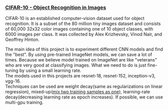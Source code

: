 ### [CIFAR-10 - Object Recognition in Images](https://www.kaggle.com/c/cifar-10)

CIFAR-10  is an established computer-vision dataset used for object recognition. It is a subset of the 80 million tiny images dataset and consists of 60,000 32x32 color images containing one of 10 object classes, with 6000 images per class. It was collected by Alex Krizhevsky, Vinod Nair, and Geoffrey Hinton.

The main idea of this project is to experiment different CNN models and find the "best".
By using pre-trained ImageNet models, we can save a lot of times. Because we believe model trained on ImageNet are like "veterans" who are very good at classifying images. What we need to do is just fine-tuning by using a small learning rate.  
The models used in this projects are resnet-18, resnet-152, inception-v3, vgg-16.  
Techniques can be used are weight decay(same as regularizations on linear regression),  mixed-up([mix two training samples as one](https://courses.d2l.ai/berkeley-stat-157/slides/3_21/16-Detection.pdf)), learning-rate decay(decreasing learning rate as epoch increases). If possible, we can use multi-gpu training.
